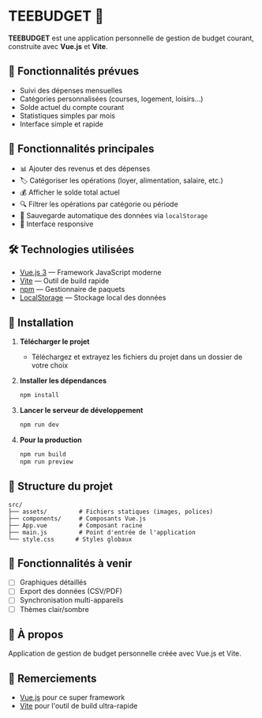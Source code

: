 # TEEBUDGET 💸

**TEEBUDGET** est une application personnelle de gestion de budget courant, construite avec **Vue.js** et **Vite**.

## 🚀 Fonctionnalités prévues

- Suivi des dépenses mensuelles
- Catégories personnalisées (courses, logement, loisirs…)
- Solde actuel du compte courant
- Statistiques simples par mois
- Interface simple et rapide

## 🚀 Fonctionnalités principales

- 📊 Ajouter des revenus et des dépenses
- 🏷️ Catégoriser les opérations (loyer, alimentation, salaire, etc.)
- 💰 Afficher le solde total actuel
- 🔍 Filtrer les opérations par catégorie ou période
- 💾 Sauvegarde automatique des données via `localStorage`
- 📱 Interface responsive

## 🛠️ Technologies utilisées

- [Vue.js 3](https://vuejs.org/) — Framework JavaScript moderne
- [Vite](https://vitejs.dev/) — Outil de build rapide
- [npm](https://www.npmjs.com/) — Gestionnaire de paquets
- [LocalStorage](https://developer.mozilla.org/fr/docs/Web/API/Window/localStorage) — Stockage local des données

## 🚀 Installation

1. **Télécharger le projet**
   - Téléchargez et extrayez les fichiers du projet dans un dossier de votre choix

2. **Installer les dépendances**
   ```bash
   npm install
   ```

3. **Lancer le serveur de développement**
   ```bash
   npm run dev
   ```

4. **Pour la production**
   ```bash
   npm run build
   npm run preview
   ```

## 📂 Structure du projet

```
src/
├── assets/         # Fichiers statiques (images, polices)
├── components/     # Composants Vue.js
├── App.vue         # Composant racine
├── main.js         # Point d'entrée de l'application
└── style.css      # Styles globaux
```

## 📝 Fonctionnalités à venir

- [ ] Graphiques détaillés
- [ ] Export des données (CSV/PDF)
- [ ] Synchronisation multi-appareils
- [ ] Thèmes clair/sombre

## 📄 À propos

Application de gestion de budget personnelle créée avec Vue.js et Vite.

## 🙏 Remerciements

- [Vue.js](https://vuejs.org/) pour ce super framework
- [Vite](https://vitejs.dev/) pour l'outil de build ultra-rapide
